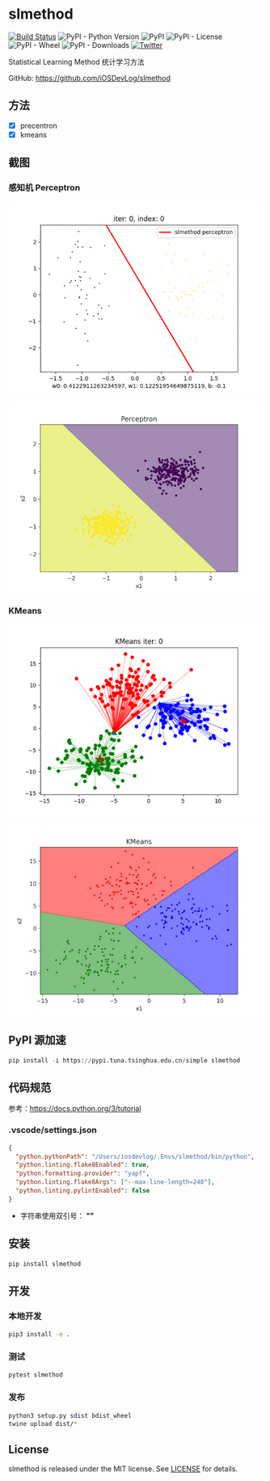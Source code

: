 # slmethod

[![Build Status](https://travis-ci.org/iOSDevLog/slmethod.svg?branch=master)](https://travis-ci.org/iOSDevLog/slmethod)
![PyPI - Python Version](https://img.shields.io/pypi/pyversions/slmethod.svg)
![PyPI](https://img.shields.io/pypi/v/slmethod.svg)
![PyPI - License](https://img.shields.io/pypi/l/slmethod.svg)
![PyPI - Wheel](https://img.shields.io/pypi/wheel/slmethod.svg)
![PyPI - Downloads](https://img.shields.io/pypi/dm/slmethod.svg)
[![Twitter](https://img.shields.io/twitter/url/https/github.com/iOSDevLog/slmethod.svg?style=social)](https://twitter.com/intent/tweet?text=Wow:&url=https%3A%2F%2Fgithub.com%2FiOSDevLog%2Fslmethod)

Statistical Learning Method 统计学习方法

GitHub: <https://github.com/iOSDevLog/slmethod>

## 方法

- [x] precentron
- [x] kmeans

## 截图

### 感知机 Perceptron

![perceptron](screenshot/perceptron.gif)

![perceptron](screenshot/perceptron.png)

### KMeans

![kmeans](screenshot/kmeans.gif)

![kmeans](screenshot/kmeans.png)

## PyPI 源加速

```python
pip install -i https://pypi.tuna.tsinghua.edu.cn/simple slmethod
```

## 代码规范

参考：<https://docs.python.org/3/tutorial>

### .vscode/settings.json

```json
{
  "python.pythonPath": "/Users/iosdevlog/.Envs/slmethod/bin/python",
  "python.linting.flake8Enabled": true,
  "python.formatting.provider": "yapf",
  "python.linting.flake8Args": ["--max-line-length=248"],
  "python.linting.pylintEnabled": false
}
```

- 字符串使用双引号： **""**

## 安装

```sh
pip install slmethod
```

## 开发

### 本地开发

```sh
pip3 install -e .
```

### 测试

```sh
pytest slmethod
```

### 发布

```sh
python3 setup.py sdist bdist_wheel
twine upload dist/*
```

## License

slmethod is released under the MIT license. See [LICENSE](LICENSE) for details.
